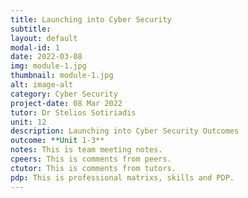 ```yaml
---
title: Launching into Cyber Security
subtitle: 
layout: default
modal-id: 1
date: 2022-03-08
img: module-1.jpg
thumbnail: module-1.jpg
alt: image-alt
category: Cyber Security
project-date: 08 Mar 2022
tutor: Dr Stelios Sotiriadis
unit: 12
description: Launching into Cyber Security Outcomes
outcome: **Unit 1-3**
notes: This is team meeting notes.
cpeers: This is comments from peers. 
ctutor: This is comments from tutors.
pdp: This is professional matrixs, skills and PDP.
---
```

